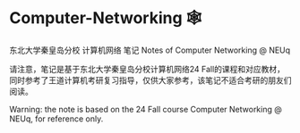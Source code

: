 # Computer-Networking 🕸
东北大学秦皇岛分校 计算机网络 笔记 Notes of Computer Networking @ NEUq


请注意，笔记是基于东北大学秦皇岛分校计算机网络24 Fall的课程和对应教材，同时参考了王道计算机考研复习指导，仅供大家参考，该笔记不适合考研的朋友们阅读。



Warning: the note is based on the 24 Fall course Computer Networking @ NEUq, for reference only.
